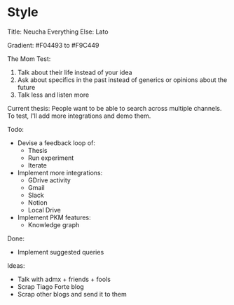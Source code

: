 # Style

Title: Neucha
Everything Else: Lato

Gradient: #F04493 to #F9C449

The Mom Test:

1. Talk about their life instead of your idea
2. Ask about specifics in the past instead of generics or opinions about
the future
3. Talk less and listen more

Current thesis: People want to be able to search across multiple channels. To test, I'll add more integrations and demo them.

Todo:

- Devise a feedback loop of:
  - Thesis
  - Run experiment
  - Iterate
- Implement more integrations:
  - GDrive activity
  - Gmail
  - Slack
  - Notion
  - Local Drive
- Implement PKM features:
  - Knowledge graph

Done:
- Implement suggested queries

Ideas:

- Talk with admx + friends + fools
- Scrap Tiago Forte blog
- Scrap other blogs and send it to them
